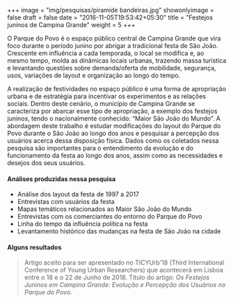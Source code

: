 +++
image = "img/pesquisas/piramide bandeiras.jpg"
showonlyimage = false
draft = false
date = "2016-11-05T19:53:42+05:30"
title = "Festejos juninos de Campina Grande"
weight = 5
+++

O Parque do Povo é o espaço público central de Campina Grande que vira foco durante o período junino por abrigar a tradicional festa de São João. Crescente em influência a cada temporada, o local se modifica e, ao mesmo tempo, molda as dinâmicas locais urbanas, trazendo massa turística e levantando questões sobre demanda/oferta de mobilidade, segurança, usos, variações de layout e organização ao longo do tempo.
<!--more-->

A realização de festividades no espaço público é uma forma de apropriação urbana e de estratégia para incentivar os experimentos e as relações sociais. Dentro deste cenário, o município de Campina Grande se caracteriza por abarcar esse tipo de apropriação, a exemplo dos festejos juninos, tendo o nacionalmente conhecido: “Maior São João do Mundo”.
A abordagem deste trabalho é estudar modificações do layout do Parque do Povo durante o São João ao longo dos anos e pesquisar a percepção dos usuários acerca dessa disposição física. Dados como os coletados nessa pesquisa são importantes para o entendimento da evolução e do funcionamento da festa ao longo dos anos, assim como as necessidades e desejos dos seus usuários.

#### Análises produzidas nessa pesquisa
* Análise dos layout da festa de 1997 a 2017
* Entrevistas com usuários da festa
* Mapas temáticos relacionados ao Maior São João do Mundo
* Entrevistas com os comerciantes do entorno do Parque do Povo
* Linha do tempo da influência política na festa
* Levantamento histórico das mudanças na festa de São João na cidade

#### Alguns resultados
> Artigo aceito para ser apresentado no TICYUrb'18 (Third International Conference of Young Urban Researchers) que acontecerá em Lisboa entre o 18 e o 22 de Junho de 2018. Título do artigo: *Os Festejos Juninos em Campina Grande: Evolução e Percepção dos Usuários no Parque do Povo.*
